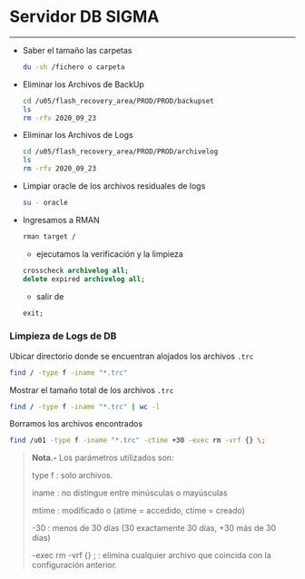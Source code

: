 # Servidor DB SIGMA

---

- Saber el tamaño las carpetas
  
  ```bash
  du -sh /fichero o carpeta
  ```

- Eliminar los Archivos de BackUp
  
  ```bash
  cd /u05/flash_recovery_area/PROD/PROD/backupset
  ls
  rm -rfv 2020_09_23
  ```

- Eliminar los Archivos de Logs
  
  ```bash
  cd /u05/flash_recovery_area/PROD/PROD/archivelog
  ls
  rm -rfv 2020_09_23
  ```

- Limpiar oracle de los archivos residuales de logs
  
  ```bash
  su - oracle
  ```

- Ingresamos  a RMAN
  
  ```bash
  rman target /
  ```
  
  - ejecutamos la verificación y la limpieza
  
  ```sql
  crosscheck archivelog all;
  delete expired archivelog all;
  ```
  
  - salir de
  
  ```sql
  exit;
  ```

### Limpieza de Logs de DB

Ubicar directorio donde se encuentran alojados los archivos `.trc` 

```bash
find / -type f -iname "*.trc" 
```

Mostrar el tamaño total de los archivos `.trc`

```bash
find / -type f -iname "*.trc" | wc -l
```

Borramos los archivos encontrados

```bash
find /u01 -type f -iname "*.trc" -ctime +30 -exec rm -vrf {} \;
```

> **Nota.-** Los parámetros utilizados son:
> 
> type f : solo archivos.
> 
> iname : no distingue entre minúsculas  o mayúsculas
> 
> mtime : modificado o (atime = accedido, ctime = creado)
> 
> -30 : menos de 30 días (30 exactamente 30 días, +30 más de 30 días)
> 
> -exec rm -vrf {} \; :  elimina cualquier archivo que coincida con la configuración anterior.
